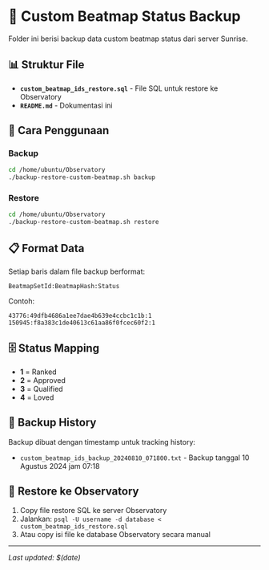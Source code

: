 # 📁 Custom Beatmap Status Backup

Folder ini berisi backup data custom beatmap status dari server Sunrise.

## 📊 Struktur File

- **`custom_beatmap_ids_restore.sql`** - File SQL untuk restore ke Observatory
- **`README.md`** - Dokumentasi ini

## 🔄 Cara Penggunaan

### Backup
```bash
cd /home/ubuntu/Observatory
./backup-restore-custom-beatmap.sh backup
```

### Restore
```bash
cd /home/ubuntu/Observatory
./backup-restore-custom-beatmap.sh restore
```

## 📋 Format Data

Setiap baris dalam file backup berformat:
```
BeatmapSetId:BeatmapHash:Status
```

Contoh:
```
43776:49dfb4686a1ee7dae4b639e4ccbc1c1b:1
150945:f8a383c1de40613c61aa86f0fcec60f2:1
```

## 🗄️ Status Mapping

- **1** = Ranked
- **2** = Approved  
- **3** = Qualified
- **4** = Loved

## 📅 Backup History

Backup dibuat dengan timestamp untuk tracking history:
- `custom_beatmap_ids_backup_20240810_071800.txt` - Backup tanggal 10 Agustus 2024 jam 07:18

## 🚀 Restore ke Observatory

1. Copy file restore SQL ke server Observatory
2. Jalankan: `psql -U username -d database < custom_beatmap_ids_restore.sql`
3. Atau copy isi file ke database Observatory secara manual

---
*Last updated: $(date)*
